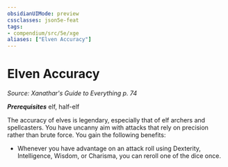 ```yaml
---
obsidianUIMode: preview
cssclasses: json5e-feat
tags:
- compendium/src/5e/xge
aliases: ["Elven Accuracy"]
---
```

# Elven Accuracy
*Source: Xanathar's Guide to Everything p. 74*  

***Prerequisites*** elf, half-elf

The accuracy of elves is legendary, especially that of elf archers and spellcasters. You have uncanny aim with attacks that rely on precision rather than brute force. You gain the following benefits:

- Whenever you have advantage on an attack roll using Dexterity, Intelligence, Wisdom, or Charisma, you can reroll one of the dice once.